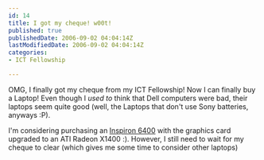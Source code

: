 ```yaml
---
id: 14
title: I got my cheque! w00t!
published: true
publishedDate: 2006-09-02 04:04:14Z
lastModifiedDate: 2006-09-02 04:04:14Z
categories:
- ICT Fellowship

---
```


OMG, I finally got my cheque from my ICT Fellowship! Now I can finally buy a Laptop! Even though I *used to* think that Dell computers were bad, their laptops seem quite good (well, the Laptops that don't use Sony batteries, anyways :P). 

I'm considering purchasing an [Inspiron 6400](http://www1.ap.dell.com/content/products/productdetails.aspx/inspn_6400_au?c=au&l=en&s=dhs) with the graphics card upgraded to an ATI Radeon X1400 :). However, I still need to wait for my cheque to clear (which gives me some time to consider other laptops)

